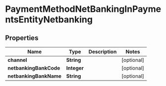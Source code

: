

# PaymentMethodNetBankingInPaymentsEntityNetbanking


## Properties

| Name | Type | Description | Notes |
|------------ | ------------- | ------------- | -------------|
|**channel** | **String** |  |  [optional] |
|**netbankingBankCode** | **Integer** |  |  [optional] |
|**netbankingBankName** | **String** |  |  [optional] |



